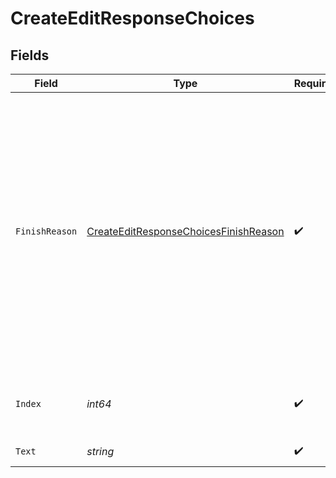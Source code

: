 # CreateEditResponseChoices


## Fields

| Field                                                                                                                                                                                                                     | Type                                                                                                                                                                                                                      | Required                                                                                                                                                                                                                  | Description                                                                                                                                                                                                               |
| ------------------------------------------------------------------------------------------------------------------------------------------------------------------------------------------------------------------------- | ------------------------------------------------------------------------------------------------------------------------------------------------------------------------------------------------------------------------- | ------------------------------------------------------------------------------------------------------------------------------------------------------------------------------------------------------------------------- | ------------------------------------------------------------------------------------------------------------------------------------------------------------------------------------------------------------------------- |
| `FinishReason`                                                                                                                                                                                                            | [CreateEditResponseChoicesFinishReason](../../models/shared/createeditresponsechoicesfinishreason.md)                                                                                                                     | :heavy_check_mark:                                                                                                                                                                                                        | The reason the model stopped generating tokens. This will be `stop` if the model hit a natural stop point or a provided stop sequence,<br/>or `length` if the maximum number of tokens specified in the request was reached.<br/> |
| `Index`                                                                                                                                                                                                                   | *int64*                                                                                                                                                                                                                   | :heavy_check_mark:                                                                                                                                                                                                        | The index of the choice in the list of choices.                                                                                                                                                                           |
| `Text`                                                                                                                                                                                                                    | *string*                                                                                                                                                                                                                  | :heavy_check_mark:                                                                                                                                                                                                        | The edited result.                                                                                                                                                                                                        |